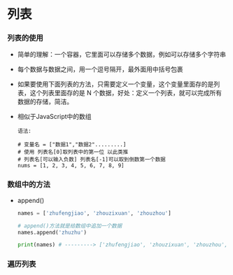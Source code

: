 # 列表

### 列表的使用

- 简单的理解：一个容器，它里面可以存储多个数据，例如可以存储多个字符串

- 每个数据与数据之间，用一个逗号隔开，最外面用中括号包裹

- 如果要使用下面列表的方法，只需要定义一个变量，这个变量里面存的是列表，这个列表里面存的是 N 个数据，好处：定义一个列表，就可以完成所有数据的存储，简洁。

- 相似于JavaScript中的数组

  `语法:`

  ```
  # 变量名 = ["数据1","数据2".........]
  # 使用 列表名[0]取列表中的第一位 以此类推
  # 列表名[可以输入负数] 列表名[-1]可以取到倒数第一个数据
  nums = [1, 2, 3, 4, 5, 6, 7, 8, 9]
  ```

### 数组中的方法

- append()

  ```python
  names = ['zhufengjiao', 'zhouzixuan', 'zhouzhou']
  
  # append()方法就是给数组中追加一个数据
  names.append('zhuzhu')
  
  print(names) # ---------> ['zhufengjiao', 'zhouzixuan', 'zhouzhou','zhuzhu']
  ```

  

### 遍历列表

